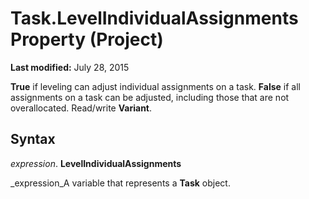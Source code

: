 
# Task.LevelIndividualAssignments Property (Project)

 **Last modified:** July 28, 2015

 **True** if leveling can adjust individual assignments on a task. **False** if all assignments on a task can be adjusted, including those that are not overallocated. Read/write **Variant**.

## Syntax

 _expression_. **LevelIndividualAssignments**

 _expression_A variable that represents a  **Task** object.


